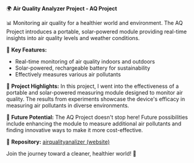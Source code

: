 🌍 **Air Quality Analyzer Project - AQ Project**

📊 Monitoring air quality for a healthier world and environment. The AQ Project introduces a portable, solar-powered module providing real-time insights into air quality levels and weather conditions.

🔬 **Key Features:**
- Real-time monitoring of air quality indoors and outdoors
- Solar-powered, rechargeable battery for sustainability
- Effectively measures various air pollutants

🚀 **Project Highlights:**
In this project, I went into the effectiveness of a portable and solar-powered measuring module designed to monitor air quality. The results from experiments showcase the device's efficacy in measuring air pollutants in diverse environments.

🌟 **Future Potential:**
The AQ Project doesn't stop here! Future possibilities include enhancing the module to measure additional air pollutants and finding innovative ways to make it more cost-effective.

🔗 **Repository:**
[airqualityanalizer (website)](airqualityanalyzer.com)

Join the journey toward a cleaner, healthier world! 🍃
